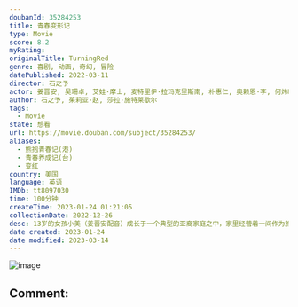 ```yaml
---
doubanId: 35284253
title: 青春变形记
type: Movie
score: 8.2
myRating: 
originalTitle: TurningRed
genre: 喜剧, 动画, 奇幻, 冒险
datePublished: 2022-03-11
director: 石之予
actor: 姜晋安, 吴珊卓, 艾娃·摩士, 麦特里伊·拉玛克里斯南, 朴惠仁, 奥赖恩·李, 何炜晴, 特里斯坦·艾瑞克·陈, 吴汉章, 菲尼亚斯·奥康奈尔, 乔丹·费舍, 托菲尔, 格雷森·维拉纽瓦, 乔什·列维, 洛瑞·坦·齐恩, 雪莉·可拉, 莉莉安·林, 艾迪森·钱德勒, 莉莉·桑费利波, 萨沙·罗伊茨, 安妮, undefined
author: 石之予, 茱莉亚·赵, 莎拉·施特莱歇尔
tags:
  - Movie
state: 想看
url: https://movie.douban.com/subject/35284253/
aliases:
  - 熊抱青春记(港)
  - 青春养成记(台)
  - 变红
country: 美国
language: 英语
IMDb: tt8097030
time: 100分钟
createTime: 2023-01-24 01:21:05
collectionDate: 2022-12-26
desc: 13岁的女孩小美（姜晋安配音）成长于一个典型的亚裔家庭之中，家里经营着一间作为旅游景点对外开放的祠堂，祠堂里供奉着家族的祖先。小美的母亲（吴珊卓SandraOh饰）是一个对孩子关怀备至又略微有...
date created: 2023-01-24
date modified: 2023-03-14
---
```


![image](p2868096837.jpg)

Comment:
---
